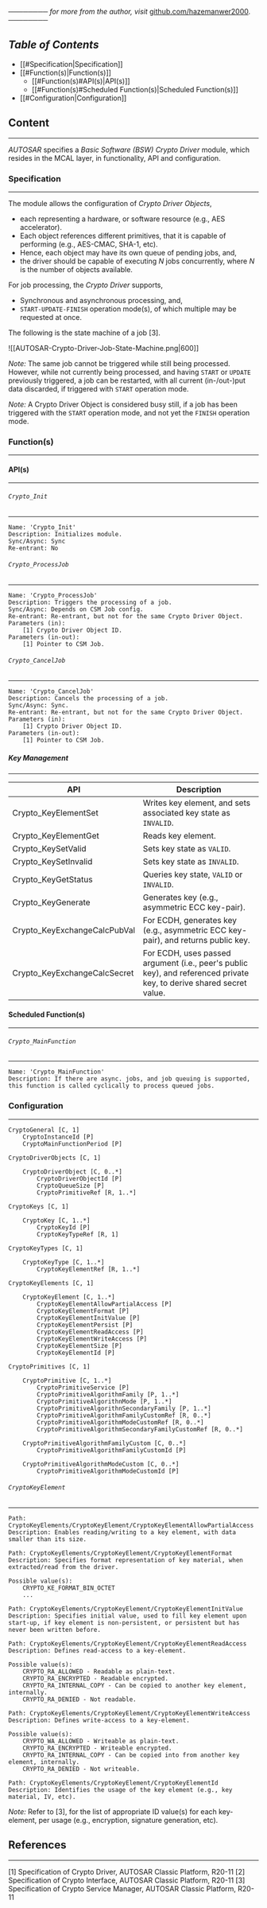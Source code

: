 ──────── *for more from the author, visit* [github.com/hazemanwer2000](https://github.com/hazemanwer2000). ────────
## *Table of Contents*
- [[#Specification|Specification]]
- [[#Function(s)|Function(s)]]
	- [[#Function(s)#API(s)|API(s)]]
	- [[#Function(s)#Scheduled Function(s)|Scheduled Function(s)]]
- [[#Configuration|Configuration]]
## Content
---
*AUTOSAR* specifies a *Basic Software (BSW) Crypto Driver* module, which resides in the MCAL layer, in functionality, API and configuration.
### Specification
---
The module allows the configuration of *Crypto Driver Objects*,
* each representing a hardware, or software resource (e.g., AES accelerator).
* Each object references different primitives, that it is capable of performing (e.g., AES-CMAC, SHA-1, etc).
* Hence, each object may have its own queue of pending jobs, and,
* the driver should be capable of executing *N* jobs concurrently, where *N* is the number of objects available.

For job processing, the *Crypto Driver* supports,
* Synchronous and asynchronous processing, and,
* `START-UPDATE-FINISH` operation mode(s), of which multiple may be requested at once.

The following is the state machine of a job [3].

![[AUTOSAR-Crypto-Driver-Job-State-Machine.png|600]]

*Note:* The same job cannot be triggered while still being processed. However, while not currently being processed, and having `START` or `UPDATE` previously triggered, a job can be restarted, with all current (in-/out-)put data discarded, if triggered with `START` operation mode.

*Note:* A Crypto Driver Object is considered busy still, if a job has been triggered with the `START` operation mode, and not yet the `FINISH` operation mode. 
### Function(s)
---
#### API(s)
---
###### `Crypto_Init`
---
```
Name: 'Crypto_Init'
Description: Initializes module.
Sync/Async: Sync
Re-entrant: No
```
###### `Crypto_ProcessJob`
---
```
Name: 'Crypto_ProcessJob'
Description: Triggers the processing of a job.
Sync/Async: Depends on CSM Job config.
Re-entrant: Re-entrant, but not for the same Crypto Driver Object.
Parameters (in):
	[1] Crypto Driver Object ID.
Parameters (in-out):
	[1] Pointer to CSM Job.
```
###### `Crypto_CancelJob`
---
```
Name: 'Crypto_CancelJob'
Description: Cancels the processing of a job.
Sync/Async: Sync.
Re-entrant: Re-entrant, but not for the same Crypto Driver Object.
Parameters (in):
	[1] Crypto Driver Object ID.
Parameters (in-out):
	[1] Pointer to CSM Job.
```
##### Key Management
---

| API                          | Description                                                                                                          |
| ---------------------------- | -------------------------------------------------------------------------------------------------------------------- |
| Crypto_KeyElementSet         | Writes key element, and sets associated key state as `INVALID`.                                                      |
| Crypto_KeyElementGet         | Reads key element.                                                                                                   |
| Crypto_KeySetValid           | Sets key state as `VALID`.                                                                                           |
| Crypto_KeySetInvalid         | Sets key state as `INVALID`.                                                                                         |
| Crypto_KeyGetStatus          | Queries key state, `VALID` or `INVALID`.                                                                             |
| Crypto_KeyGenerate           | Generates key (e.g., asymmetric ECC key-pair).                                                                       |
| Crypto_KeyExchangeCalcPubVal | For ECDH, generates key (e.g., asymmetric ECC key-pair), and returns public key.                                     |
| Crypto_KeyExchangeCalcSecret | For ECDH, uses passed argument (i.e., peer's public key), and referenced private key, to derive shared secret value. |
#### Scheduled Function(s)
---
###### `Crypto_MainFunction`
---
```
Name: 'Crypto_MainFunction'
Description: If there are async. jobs, and job queuing is supported, this function is called cyclically to process queued jobs. 
```
### Configuration
---
```
CryptoGeneral [C, 1]
	CryptoInstanceId [P]
	CryptoMainFunctionPeriod [P]

CryptoDriverObjects [C, 1]

	CryptoDriverObject [C, 0..*]
		CryptoDriverObjectId [P]
		CryptoQueueSize [P]
		CryptoPrimitiveRef [R, 1..*]

CryptoKeys [C, 1]

	CryptoKey [C, 1..*]
		CryptoKeyId [P]
		CryptoKeyTypeRef [R, 1]

CryptoKeyTypes [C, 1]

	CryptoKeyType [C, 1..*]
		CryptoKeyElementRef [R, 1..*]

CryptoKeyElements [C, 1]

	CryptoKeyElement [C, 1..*]
		CryptoKeyElementAllowPartialAccess [P]
		CryptoKeyElementFormat [P]
		CryptoKeyElementInitValue [P]
		CryptoKeyElementPersist [P]
		CryptoKeyElementReadAccess [P]
		CryptoKeyElementWriteAccess [P]
		CryptoKeyElementSize [P]
		CryptoKeyElementId [P]

CryptoPrimitives [C, 1]

	CryptoPrimitive [C, 1..*]
		CryptoPrimitiveService [P]
		CryptoPrimitiveAlgorithmFamily [P, 1..*]
		CryptoPrimitiveAlgorithnMode [P, 1..*]
		CryptoPrimitiveAlgorithnSecondaryFamily [P, 1..*]
		CryptoPrimitiveAlgorithmFamilyCustomRef [R, 0..*]
		CryptoPrimitiveAlgorithmModeCustomRef [R, 0..*]
		CryptoPrimitiveAlgorithmSecondaryFamilyCustomRef [R, 0..*]

	CryptoPrimitiveAlgorithmFamilyCustom [C, 0..*]
		CryptoPrimitiveAlgorithmFamilyCustomId [P]

	CryptoPrimitiveAlgorithmModeCustom [C, 0..*]
		CryptoPrimitiveAlgorithmModeCustomId [P]
```
###### `CryptoKeyElement`
---
```
Path: CryptoKeyElements/CryptoKeyElement/CryptoKeyElementAllowPartialAccess
Description: Enables reading/writing to a key element, with data smaller than its size.
```

```
Path: CryptoKeyElements/CryptoKeyElement/CryptoKeyElementFormat
Description: Specifies format representation of key material, when extracted/read from the driver.

Possible value(s):
	CRYPTO_KE_FORMAT_BIN_OCTET
	...
```

```
Path: CryptoKeyElements/CryptoKeyElement/CryptoKeyElementInitValue
Description: Specifies initial value, used to fill key element upon start-up, if key element is non-persistent, or persistent but has never been written before.
```

```
Path: CryptoKeyElements/CryptoKeyElement/CryptoKeyElementReadAccess
Description: Defines read-access to a key-element.

Possible value(s):
	CRYPTO_RA_ALLOWED - Readable as plain-text.
	CRYPTO_RA_ENCRYPTED - Readable encrypted.
	CRYPTO_RA_INTERNAL_COPY - Can be copied to another key element, internally.
	CRYPTO_RA_DENIED - Not readable.
```

```
Path: CryptoKeyElements/CryptoKeyElement/CryptoKeyElementWriteAccess
Description: Defines write-access to a key-element.

Possible value(s):
	CRYPTO_WA_ALLOWED - Writeable as plain-text.
	CRYPTO_RA_ENCRYPTED - Writeable encrypted.
	CRYPTO_RA_INTERNAL_COPY - Can be copied into from another key element, internally.
	CRYPTO_RA_DENIED - Not writeable.
```

```
Path: CryptoKeyElements/CryptoKeyElement/CryptoKeyElementId
Description: Identifies the usage of the key element (e.g., key material, IV, etc).
```

*Note:* Refer to [3], for the list of appropriate ID value(s) for each key-element, per usage (e.g., encryption, signature generation, etc).
## References
---
[1] Specification of Crypto Driver, AUTOSAR Classic Platform, R20-11
[2] Specification of Crypto Interface, AUTOSAR Classic Platform, R20-11
[3] Specification of Crypto Service Manager, AUTOSAR Classic Platform, R20-11